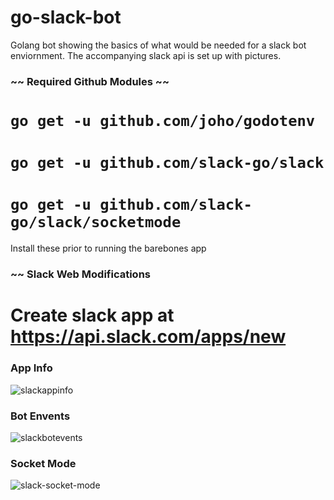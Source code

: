 # go-slack-bot
Golang bot showing the basics of what would be needed for a slack bot enviornment. The accompanying slack api is set up with pictures.

### ~~ Required Github Modules ~~
# `go get -u github.com/joho/godotenv`
# `go get -u github.com/slack-go/slack`
# `go get -u github.com/slack-go/slack/socketmode`
Install these prior to running the barebones app

### ~~ Slack Web Modifications
# Create slack app at https://api.slack.com/apps/new

### App Info
![slackappinfo](https://user-images.githubusercontent.com/93270610/214758936-bb8f8355-19db-434c-acb5-8d6e794d01d9.png)

### Bot Envents
![slackbotevents](https://user-images.githubusercontent.com/93270610/214758995-843b537d-8f91-410d-9cd1-2de6b2f52228.png)

### Socket Mode
![slack-socket-mode](https://user-images.githubusercontent.com/93270610/214759015-960c15a5-f1a0-45cf-8a0f-629656e5dad1.png)

